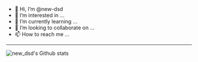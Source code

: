 - 👋 Hi, I’m @new-dsd
- 👀 I’m interested in ...
- 🌱 I’m currently learning ...
- 💞️ I’m looking to collaborate on ...
- 📫 How to reach me ...

<!---
new-dsd/new-dsd is a ✨ special ✨ repository because its `README.md` (this file) appears on your GitHub profile.
You can click the Preview link to take a look at your changes.
--->

---
<img align='left' alt="new_dsd's Github stats" src="https://github-readme-stats.vercel.app/api?username=new-dsd&show_icons=true&hide_border=true"/>

